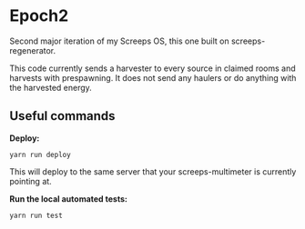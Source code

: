 # Epoch2

Second major iteration of my Screeps OS, this one built on screeps-regenerator.

This code currently sends a harvester to every source in claimed rooms and
harvests with prespawning. It does not send any haulers or do anything with the
harvested energy.

## Useful commands

**Deploy:**

    yarn run deploy

This will deploy to the same server that your screeps-multimeter is currently pointing at.

**Run the local automated tests:**

    yarn run test
